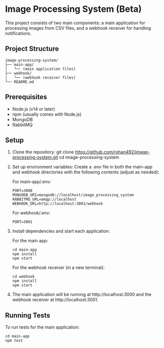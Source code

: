 # Image Processing System (Beta)

This project consists of two main components: a main application for processing images from CSV files, and a webhook receiver for handling notifications.

## Project Structure

```
image-processing-system/
├── main-app/
│   └── (main application files)
├── webhook/
│   └── (webhook receiver files)
└── README.md
```

## Prerequisites

- Node.js (v14 or later)
- npm (usually comes with Node.js)
- MongoDB
- RabbitMQ

## Setup

1. Clone the repository:
   git clone https://github.com/rohan492/image-processing-system.git
   cd image-processing-system

2. Set up environment variables:
   Create a .env file in both the main-app and webhook directories with the following contents (adjust as needed):

   For main-app/.env:

   ```
   PORT=3000
   MONGODB_URI=mongodb://localhost/image_processing_system
   RABBITMQ_URL=amqp://localhost
   WEBHOOK_URL=http://localhost:3001/webhook
   ```

   For webhook/.env:

   ```
   PORT=3001
   ```

3. Install dependencies and start each application:

   For the main app:

   ```
   cd main-app
   npm install
   npm start
   ```

   For the webhook receiver (in a new terminal):

   ```
   cd webhook
   npm install
   npm start
   ```

4. The main application will be running at http://localhost:3000 and the webhook receiver at http://localhost:3001.

## Running Tests

To run tests for the main application:

```
cd main-app
npm test
```
